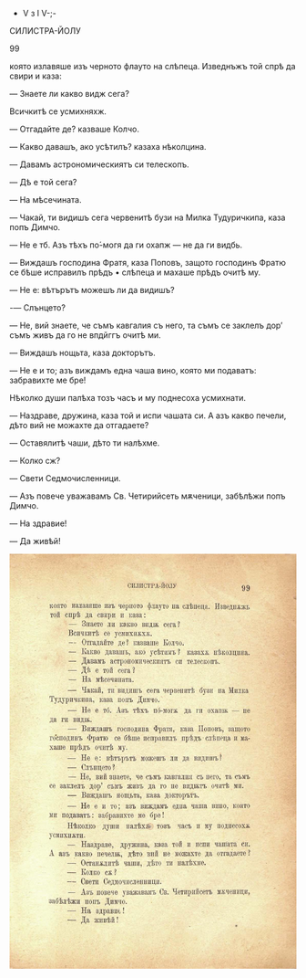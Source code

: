 ﻿

+ V з I V-;-

СИЛИСТРА-ЙОЛУ

99

която излавяше изъ черното флауто на слѣпеца. Изведнъжъ той спрѣ да свири и каза:

— Знаете ли какво видж сега?

Всичкитѣ се усмихняхж.

— Отгадайте де? казваше Колчо.

— Какво давашъ, ако усѣтилъ? казаха нѣколцина.

— Давамъ астрономическиятъ си телескопъ.

— Дѣ е той сега?

— На мѣсечината.

— Чакай, ти видишъ сега червенитѣ бузи на Милка Тудуричкипа, каза попъ Димчо.

— Не е тб. Азъ тѣхъ по́-могя да ги охапж — не да ги видбь.

— Виждашъ господина Фратя, каза Поповъ, защото господинъ Фратю се бѣше исправилъ прѣдъ • слѣпеца и махаше прѣдъ очитѣ му.

— Не е: вѣтърътъ можешъ ли да видишъ?

-— Слънцето?

— Не, вий знаете, че съмъ кавгалия съ него, та съмъ се заклелъ дор’ съмъ живъ да го не впдйггъ очитѣ ми.

— Виждашъ нощьта, каза докторътъ.

— Не е и то; азъ виждамъ една чаша вино, която ми подаватъ: забравихте ме бре!

Нѣколко души палѣха тозъ часъ и му поднесоха усмихнати.

— Наздраве, дружина, каза той и испи чашата си. А азъ какво печели, дѣто вий не можахте да отгадаете?

— Оставялитѣ чаши, дѣто ти налѣхме.

— Колко сж?

— Свети Седмочисленници.

— Азъ повече уважавамъ Св. Четирийсеть мѫченици, забѣлѣжи попъ Димчо.

— На здравие!

— Да живѣй!

![original](images/116.jpg)

